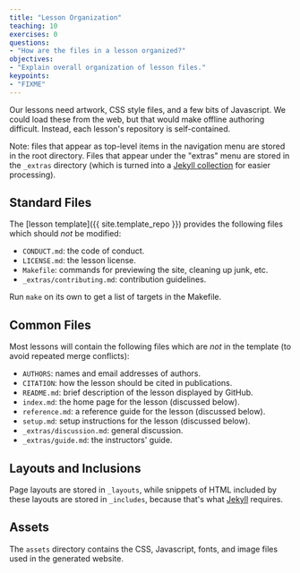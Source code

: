 ```yaml
---
title: "Lesson Organization"
teaching: 10
exercises: 0
questions:
- "How are the files in a lesson organized?"
objectives:
- "Explain overall organization of lesson files."
keypoints:
- "FIXME"
---
```

Our lessons need artwork,
CSS style files,
and a few bits of Javascript.
We could load these from the web,
but that would make offline authoring difficult.
Instead, each lesson's repository is self-contained.

Note: files that appear as top-level items in the navigation menu are stored in the root directory.
Files that appear under the "extras" menu are stored in the `_extras` directory
(which is turned into a [Jekyll collection][jekyll-collection] for easier processing).

## Standard Files

The [lesson template]({{ site.template_repo }}) provides the following files
which should *not* be modified:

*   `CONDUCT.md`: the code of conduct.
*   `LICENSE.md`: the lesson license.
*   `Makefile`: commands for previewing the site, cleaning up junk, etc.
*   `_extras/contributing.md`: contribution guidelines.

Run `make` on its own to get a list of targets in the Makefile.

## Common Files

Most lessons will contain the following files which are *not* in the template
(to avoid repeated merge conflicts):

*   `AUTHORS`: names and email addresses of authors.
*   `CITATION`: how the lesson should be cited in publications.
*   `README.md`: brief description of the lesson displayed by GitHub.
*   `index.md`: the home page for the lesson (discussed below).
*   `reference.md`: a reference guide for the lesson (discussed below).
*   `setup.md`: setup instructions for the lesson (discussed below).
*   `_extras/discussion.md`: general discussion.
*   `_extras/guide.md`: the instructors' guide.

## Layouts and Inclusions

Page layouts are stored in `_layouts`,
while snippets of HTML included by these layouts are stored in `_includes`,
because that's what [Jekyll][jekyll] requires.

## Assets

The `assets` directory contains the CSS, Javascript, fonts, and image files
used in the generated website.

[jekyll]: http://jekyllrb.com/
[jekyll-collection]: https://jekyllrb.com/docs/collections/
